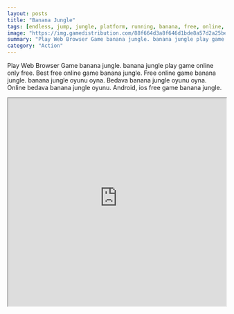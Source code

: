 ```yaml
---
layout: posts
title: "Banana Jungle"
tags: [endless, jump, jungle, platform, running, banana, free, online, games, oyna, game, free, games, play, play, games]
image: "https://img.gamedistribution.com/88f664d3a8f646d1bde8a57d2a25be21-1280x550.jpeg"
summary: "Play Web Browser Game banana jungle. banana jungle play game online only free. Best free online game banana jungle. Free online game banana jungle. banana jungle oyunu oyna. Bedava banana jungle oyunu oyna. Online bedava banana jungle oyunu. Android, ios free game banana jungle."
category: "Action"
---
```


Play Web Browser Game banana jungle. banana jungle play game online only free. Best free online game banana jungle. Free online game banana jungle. banana jungle oyunu oyna. Bedava banana jungle oyunu oyna. Online bedava banana jungle oyunu. Android, ios free game banana jungle.

<iframe width="100%" height="480px;" src="https://html5.gamedistribution.com/88f664d3a8f646d1bde8a57d2a25be21/"></iframe>
